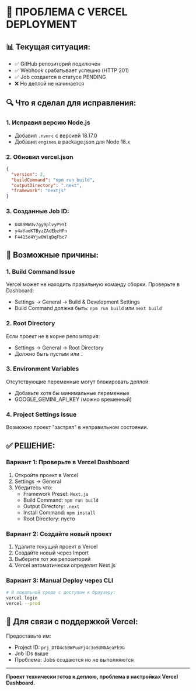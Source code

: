 # 🚨 ПРОБЛЕМА С VERCEL DEPLOYMENT

## 📊 Текущая ситуация:
- ✅ GitHub репозиторий подключен
- ✅ Webhook срабатывает успешно (HTTP 201)
- ✅ Job создается в статусе PENDING
- ❌ Но деплой не начинается

## 🔍 Что я сделал для исправления:

### 1. **Исправил версию Node.js**
- Добавил `.nvmrc` с версией 18.17.0
- Добавил `engines` в package.json для Node 18.x

### 2. **Обновил vercel.json**
```json
{
  "version": 2,
  "buildCommand": "npm run build",
  "outputDirectory": ".next",
  "framework": "nextjs"
}
```

### 3. **Созданные Job ID:**
- `U489WWUv7gy9plvyP9YI`
- `y4aYaeKTByzZAcEbzHFn` 
- `F4415e4YjwOWlqDqFbc7`

## 🚨 Возможные причины:

### 1. **Build Command Issue**
Vercel может не находить правильную команду сборки. Проверьте в Dashboard:
- Settings → General → Build & Development Settings
- Build Command должна быть: `npm run build` или `next build`

### 2. **Root Directory**
Если проект не в корне репозитория:
- Settings → General → Root Directory
- Должно быть пустым или `.`

### 3. **Environment Variables**
Отсутствующие переменные могут блокировать деплой:
- Добавьте хотя бы минимальные переменные
- GOOGLE_GEMINI_API_KEY (можно временный)

### 4. **Project Settings Issue**
Возможно проект "застрял" в неправильном состоянии.

## ✅ РЕШЕНИЕ:

### Вариант 1: Проверьте в Vercel Dashboard
1. Откройте проект в Vercel
2. Settings → General
3. Убедитесь что:
   - Framework Preset: `Next.js`
   - Build Command: `npm run build` 
   - Output Directory: `.next`
   - Install Command: `npm install`
   - Root Directory: пусто

### Вариант 2: Создайте новый проект
1. Удалите текущий проект в Vercel
2. Создайте новый через Import
3. Выберите тот же репозиторий
4. Vercel автоматически определит Next.js

### Вариант 3: Manual Deploy через CLI
```bash
# В локальной среде с доступом к браузеру:
vercel login
vercel --prod
```

## 📝 Для связи с поддержкой Vercel:
Предоставьте им:
- Project ID: `prj_DTO4cbBWPuxFj4c3o5UNNAeaFk9G`
- Job IDs выше
- Проблема: Jobs создаются но не выполняются

---

**Проект технически готов к деплою, проблема в настройках Vercel Dashboard.**
